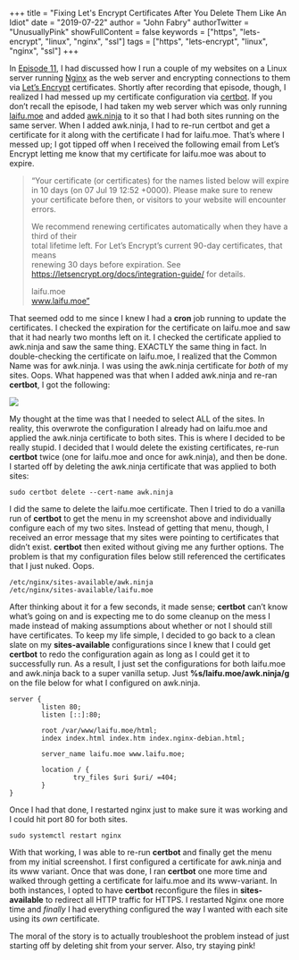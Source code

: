 +++
title = "Fixing Let's Encrypt Certificates After You Delete Them Like An Idiot"
date = "2019-07-22"
author = "John Fabry"
authorTwitter = "UnusuallyPink"
showFullContent = false
keywords = ["https", "lets-encrypt", "linux", "nginx", "ssl"]
tags = ["https", "lets-encrypt", "linux", "nginx", "ssl"]
+++

In [Episode 11](https://www.unusually.pink/podcast/episode-11-attach-all-the-storage), I had discussed how I run a couple of my websites on a Linux server running [Nginx](https://www.nginx.com/) as the web server and encrypting connections to them via [Let’s Encrypt](https://letsencrypt.org/) certificates. Shortly after recording that episode, though, I realized I had messed up my certificate configuration via [certbot](https://certbot.eff.org/). If you don’t recall the episode, I had taken my web server which was only running [laifu.moe](https://laifu.moe) and added [awk.ninja](https://awk.ninja) to it so that I had both sites running on the same server. When I added awk.ninja, I had to re-run certbot and get a certificate for it along with the certificate I had for laifu.moe. That’s where I messed up; I got tipped off when I received the following email from Let’s Encrypt letting me know that my certificate for laifu.moe was about to expire.

> “Your certificate (or certificates) for the names listed below will expire in 10 days (on 07 Jul 19 12:52 +0000). Please make sure to renew your certificate before then, or visitors to your website will encounter errors.
> 
> We recommend renewing certificates automatically when they have a third of their  
> total lifetime left. For Let’s Encrypt’s current 90-day certificates, that means  
> renewing 30 days before expiration. See  
> https://letsencrypt.org/docs/integration-guide/ for details.
> 
> laifu.moe  
> www.laifu.moe”

That seemed odd to me since I knew I had a **cron** job running to update the certificates. I checked the expiration for the certificate on laifu.moe and saw that it had nearly two months left on it. I checked the certificate applied to awk.ninja and saw the same thing. EXACTLY the same thing in fact. In double-checking the certificate on laifu.moe, I realized that the Common Name was for awk.ninja. I was using the awk.ninja certificate for _both_ of my sites. Oops. What happened was that when I added awk.ninja and re-ran **certbot**, I got the following:

![](/images/FixingLetsEncryptCertificatesAfterYouDeleteThemLikeAnIdiot_certbot.png)

My thought at the time was that I needed to select ALL of the sites. In reality, this overwrote the configuration I already had on laifu.moe and applied the awk.ninja certificate to both sites. This is where I decided to be really stupid. I decided that I would delete the existing certificates, re-run **certbot** twice (one for laifu.moe and once for awk.ninja), and then be done. I started off by deleting the awk.ninja certificate that was applied to both sites:

```shell
sudo certbot delete --cert-name awk.ninja
```

I did the same to delete the laifu.moe certificate. Then I tried to do a vanilla run of **certbot** to get the menu in my screenshot above and individually configure each of my two sites. Instead of getting that menu, though, I received an error message that my sites were pointing to certificates that didn’t exist. **certbot** then exited without giving me any further options. The problem is that my configuration files below still referenced the certificates that I just nuked. Oops.

```
/etc/nginx/sites-available/awk.ninja
/etc/nginx/sites-available/laifu.moe
```

After thinking about it for a few seconds, it made sense; **certbot** can’t know what’s going on and is expecting me to do some cleanup on the mess I made instead of making assumptions about whether or not I should still have certificates. To keep my life simple, I decided to go back to a clean slate on my **sites-available** configurations since I knew that I could get **certbot** to redo the configuration again as long as I could get it to successfully run. As a result, I just set the configurations for both laifu.moe and awk.ninja back to a super vanilla setup. Just **%s/laifu.moe/awk.ninja/g** on the file below for what I configured on awk.ninja.

```
server {
        listen 80;
        listen [::]:80;

        root /var/www/laifu.moe/html;
        index index.html index.htm index.nginx-debian.html;

        server_name laifu.moe www.laifu.moe;

        location / {
                try_files $uri $uri/ =404;
        }
}
```

Once I had that done, I restarted nginx just to make sure it was working and I could hit port 80 for both sites.

```shell
sudo systemctl restart nginx
```

With that working, I was able to re-run **certbot** and finally get the menu from my initial screenshot. I first configured a certificate for awk.ninja and its www variant. Once that was done, I ran **certbot** one more time and walked through getting a certificate for laifu.moe and its www-variant. In both instances, I opted to have **certbot** reconfigure the files in **sites-available** to redirect all HTTP traffic for HTTPS. I restarted Nginx one more time and _finally_ I had everything configured the way I wanted with each site using its _own_ certificate.

The moral of the story is to actually troubleshoot the problem instead of just starting off by deleting shit from your server. Also, try staying pink!
